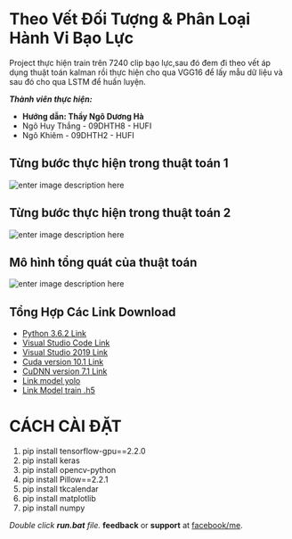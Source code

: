 # Theo Vết Đối Tượng & Phân Loại Hành Vi Bạo Lực
Project thực hiện train trên 7240 clip bạo lực,sau đó đem đi theo vết áp dụng thuật toán kalman rồi thực hiện cho qua VGG16 để lấy mẫu dữ liệu và sau đó cho qua LSTM để huấn luyện.

***Thành viên thực hiện:*** 

 - **Hướng dẫn: Thầy Ngô Dương Hà**
 - Ngô Huy Thắng - 09DHTH8 - HUFI
 - Ngô Khiêm - 09DHTH2 - HUFI
## Từng bước thực hiện trong thuật toán 1
![enter image description here](https://user-images.githubusercontent.com/75923948/123732930-da254f80-d8c4-11eb-85e5-afa069e09fdd.png)
## Từng bước thực hiện trong thuật toán 2
![enter image description here](https://raw.githubusercontent.com/vietsaclo/HanhViBaoLuc/main/FileInput/Imgs/01.png)
## Mô hình tổng quát của thuật toán
![enter image description here](https://raw.githubusercontent.com/vietsaclo/HanhViBaoLuc/main/FileInput/Imgs/02.png)
## Tổng Hợp Các Link Download
 - [Python 3.6.2 Link](https://drive.google.com/file/d/1Jw3s1YgQMn3JL9EhSOotjInrYvl_XxzO/view?usp=sharing)
 - [Visual Studio Code Link](https://drive.google.com/file/d/1sCbXBG9eRv9Zk58c-bp0m7odPLlEw2N5/view?usp=sharing)
 - [Visual Studio 2019 Link](https://drive.google.com/file/d/15hc6zX2mkiTod1af8wgYylzjBcmCjM3R/view?usp=sharing)
 - [Cuda version 10.1 Link](https://drive.google.com/file/d/1xzEbs0DKMfNISg7lsq8g9hWHCTRra1sU/view?usp=sharing)
 - [CuDNN version 7.1 Link](https://drive.google.com/file/d/18J_wtBnElscEUN4JZCnd3Yo2DudkJLBU/view?usp=sharing)
 - [Link model yolo](https://drive.google.com/file/d/1FT6l9Wg_PIwgSMWD9XaQIs-IQN4PaXiz/view)
 - [Link Model train .h5](https://drive.google.com/file/d/1IJ4O3RhpdK6bL2ISW70GtO7OyhATcQIC/view)


 

# CÁCH CÀI ĐẶT

 1. pip install tensorflow-gpu==2.2.0
 2. pip install keras
 3. pip install opencv-python
 4. pip install Pillow==2.2.1
 5. pip install tkcalendar
 6. pip install matplotlib
 7. pip install numpy

*Double click **run.bat** file.*
**feedback** or **support** at [facebook/me](https://www.facebook.com/profile.php?id=100039855851785).


